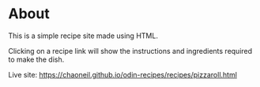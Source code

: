 # About
This is a simple recipe site made using HTML.

Clicking on a recipe link will show the instructions and ingredients required to make the dish.

Live site: https://chaoneil.github.io/odin-recipes/recipes/pizzaroll.html
